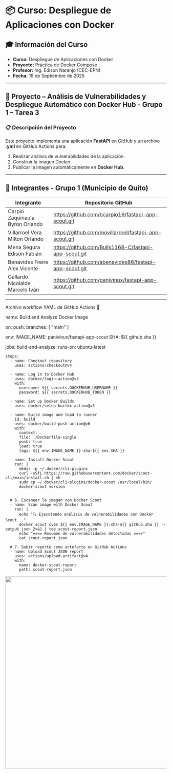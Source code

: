 # 📦 Curso: Despliegue de Aplicaciones con Docker  

## 🎓 Información del Curso  
- **Curso:** Despliegue de Aplicaciones con Docker  
- **Proyecto:** Práctica de Docker Compose  
- **Profesor:** Ing. Edison Naranjo (CEC-EPN)  
- **Fecha:** 19 de Septiembre de 2025  

---

## 📑 Proyecto – Análisis de Vulnerabilidades y Despliegue Automático con Docker Hub - Grupo 1 – Tarea 3  

### 📋 Descripción del Proyecto  
Este proyecto implementa una aplicación **FastAPI** en GitHub y un archivo **.yml** en GitHub Actions para:  

1. Realizar análisis de vulnerabilidades de la aplicación.  
2. Construir la imagen Docker.  
3. Publicar la imagen automáticamente en **Docker Hub**.  

---

## 👥 Integrantes - Grupo 1 (Municipio de Quito)  

| Integrante                           | Repositorio GitHub                                                         |
|--------------------------------------|----------------------------------------------------------------------------|
| Carpio Zaquinaula Byron Orlando      | https://github.com/bcarpio16/fastapi-app-scout.git                         |
| Villarroel Vera Milton Orlando       | https://github.com/movillarroel/fastapi-app-scout.git                      |
| Mena Segura Edison Fabián            | https://github.com/Bulls1168-C/fastapi-app-scout.git                       |
| Benavides Freire Alex Vicente        | https://github.com/abenavides86/fastapi-app-scout.git                      |
| Gallardo Nicolalde Marcelo Iván      | https://github.com/panivinux/fastapi-app-scout.git                         |

---

Archivo workflow YAML de GitHub Actions 🚀

name: Build and Analyze Docker Image

on:
  push:
    branches: [ "main" ]

env:
  IMAGE_NAME: panivinux/fastapi-app-scout
  SHA: ${{ github.sha }}

jobs:
  build-and-analyze:
    runs-on: ubuntu-latest

    steps:
      - name: Checkout repository
        uses: actions/checkout@v4

      - name: Log in to Docker Hub
        uses: docker/login-action@v3
        with:
          username: ${{ secrets.DOCKERHUB_USERNAME }}
          password: ${{ secrets.DOCKERHUB_TOKEN }}

      - name: Set up Docker Buildx
        uses: docker/setup-buildx-action@v3

      - name: Build image and load to runner
        id: build
        uses: docker/build-push-action@v6
        with:
          context: .
          file: ./Dockerfile-single
          push: true
          load: true
          tags: ${{ env.IMAGE_NAME }}:sha-${{ env.SHA }}

      - name: Install Docker Scout
        run: |
          mkdir -p ~/.docker/cli-plugins
          curl -sSfL https://raw.githubusercontent.com/docker/scout-cli/main/install.sh | sh
          sudo cp ~/.docker/cli-plugins/docker-scout /usr/local/bin/
          docker-scout version


      # 6. Escanear la imagen con Docker Scout
      - name: Scan image with Docker Scout
        run: |
          echo "🔍 Ejecutando análisis de vulnerabilidades con Docker Scout..."
          docker scout cves ${{ env.IMAGE_NAME }}:sha-${{ github.sha }} --output json 2>&1 | tee scout-report.json
          echo "==== Resumen de vulnerabilidades detectadas ===="
          cat scout-report.json

      # 7. Subir reporte como artefacto en GitHub Actions
      - name: Upload Scout JSON report
        uses: actions/upload-artifact@v4
        with:
          name: docker-scout-report
          path: scout-report.json

<img src="https://github.com/panivinux/fastapi-app-scout/raw/main/img/mg1.jpg" width="600">


